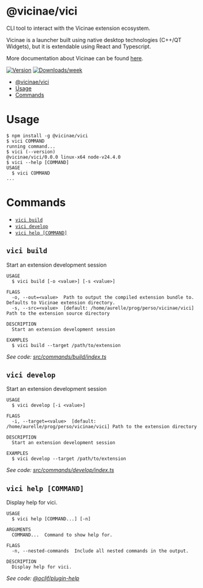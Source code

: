 # @vicinae/vici

CLI tool to interact with the Vicinae extension ecosystem.

Vicinae is a launcher built using native desktop technologies (C++/QT Widgets), but it is extendable using React and Typescript.

More documentation about Vicinae can be found [here](https://docs.vicinae.com).

[![Version](https://img.shields.io/npm/v/@vicinae/vici.svg)](https://npmjs.org/package/@vicinae/vici)
[![Downloads/week](https://img.shields.io/npm/dw/@vicinae/vici.svg)](https://npmjs.org/package/@vicinae/vici)

<!-- toc -->
* [@vicinae/vici](#vicinaevici)
* [Usage](#usage)
* [Commands](#commands)
<!-- tocstop -->

# Usage

<!-- usage -->
```sh-session
$ npm install -g @vicinae/vici
$ vici COMMAND
running command...
$ vici (--version)
@vicinae/vici/0.0.0 linux-x64 node-v24.4.0
$ vici --help [COMMAND]
USAGE
  $ vici COMMAND
...
```
<!-- usagestop -->

# Commands

<!-- commands -->
* [`vici build`](#vici-build)
* [`vici develop`](#vici-develop)
* [`vici help [COMMAND]`](#vici-help-command)

## `vici build`

Start an extension development session

```
USAGE
  $ vici build [-o <value>] [-s <value>]

FLAGS
  -o, --out=<value>  Path to output the compiled extension bundle to. Defaults to Vicinae extension directory.
  -s, --src=<value>  [default: /home/aurelle/prog/perso/vicinae/vici] Path to the extension source directory

DESCRIPTION
  Start an extension development session

EXAMPLES
  $ vici build --target /path/to/extension
```

_See code: [src/commands/build/index.ts](https://github.com/vicinaehq/vici/blob/v0.0.0/src/commands/build/index.ts)_

## `vici develop`

Start an extension development session

```
USAGE
  $ vici develop [-i <value>]

FLAGS
  -i, --target=<value>  [default: /home/aurelle/prog/perso/vicinae/vici] Path to the extension directory

DESCRIPTION
  Start an extension development session

EXAMPLES
  $ vici develop --target /path/to/extension
```

_See code: [src/commands/develop/index.ts](https://github.com/vicinaehq/vici/blob/v0.0.0/src/commands/develop/index.ts)_

## `vici help [COMMAND]`

Display help for vici.

```
USAGE
  $ vici help [COMMAND...] [-n]

ARGUMENTS
  COMMAND...  Command to show help for.

FLAGS
  -n, --nested-commands  Include all nested commands in the output.

DESCRIPTION
  Display help for vici.
```

_See code: [@oclif/plugin-help](https://github.com/oclif/plugin-help/blob/v6.2.32/src/commands/help.ts)_
<!-- commandsstop -->

